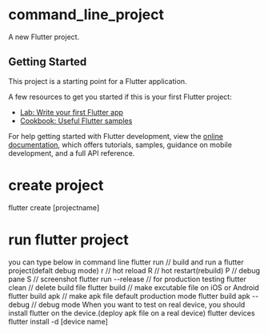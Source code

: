 # command_line_project

A new Flutter project.

## Getting Started

This project is a starting point for a Flutter application.

A few resources to get you started if this is your first Flutter project:

-   [Lab: Write your first Flutter app](https://docs.flutter.dev/get-started/codelab)
-   [Cookbook: Useful Flutter samples](https://docs.flutter.dev/cookbook)

For help getting started with Flutter development, view the
[online documentation](https://docs.flutter.dev/), which offers tutorials,
samples, guidance on mobile development, and a full API reference.

# create project

flutter create [projectname]

# run flutter project

you can type below in command line
flutter run // build and run a flutter project(defalt debug mode)
r // hot reload
R // hot restart(rebuild)
P // debug pane
S // screenshot
flutter run --release // for production testing
flutter clean // delete build file
flutter build // make excutable file on iOS or Android
flutter build apk // make apk file default production mode
flutter build apk --debug // debug mode
When you want to test on real device, you should install flutter on the device.(deploy apk file on a real device)
flutter devices
flutter install -d [device name]
